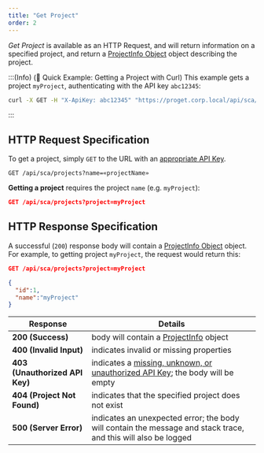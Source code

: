 ```yaml
---
title: "Get Project"
order: 2
---
```


*Get Project* is available as an HTTP Request, and will return information on a specified project, and return a [ProjectInfo Object](/docs/proget/reference-api/proget-api-sca#projectinfo-object) object describing the project.

:::(Info) (🚀 Quick Example: Getting a Project with Curl)
This example gets a project `myProject`, authenticating with the API key `abc12345`:

````bash
curl -X GET -H "X-ApiKey: abc12345" "https://proget.corp.local/api/sca/projects?project=myProject"
````
:::

## HTTP Request Specification
To get a project, simply `GET` to the URL with an [appropriate API Key](/docs/proget/reference-api/proget-api-sca#authentication).

```plaintext
GET /api/sca/projects?name=«projectName»
```

**Getting a project** requires the project `name` (e.g. `myProject`):

```json
GET /api/sca/projects?project=myProject
```

## HTTP Response Specification

A successful (`200`) response body will contain a [ProjectInfo Object](/docs/proget/reference-api/proget-api-sca#projectinfo-object) object. For example, to getting project `myProject`, the request would return this:

```json
GET /api/sca/projects?project=myProject

{ 
  "id":1,
  "name":"myProject"
}
```

| Response | Details |
| --- | --- |
| **200 (Success)** | body will contain a [ProjectInfo](/docs/proget/reference-api/proget-api-sca#projectinfo-object) object |
| **400 (Invalid Input)** | indicates invalid or missing properties |
| **403 (Unauthorized API Key)** | indicates a [missing, unknown, or unauthorized API Key](/docs/proget/reference-api/proget-api-sca#authentication); the body will be empty |
| **404 (Project Not Found)** | indicates that the specified project does not exist | 
| **500 (Server Error)** | indicates an unexpected error; the body will contain the message and stack trace, and this will also be logged |